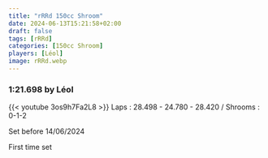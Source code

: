 ```yaml
---
title: "rRRd 150cc Shroom"
date: 2024-06-13T15:21:58+02:00
draft: false
tags: [rRRd]
categories: [150cc Shroom]
players: [Léol]
image: rRRd.webp
---
```

### 1:21.698 by Léol

{{< youtube 3os9h7Fa2L8 >}}
Laps : 28.498 - 24.780 - 28.420 / 
Shrooms : 0-1-2

Set before 14/06/2024

First time set